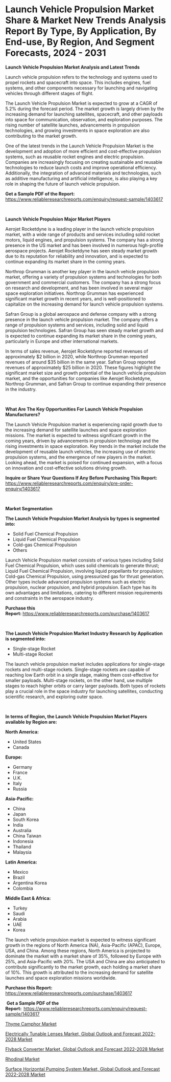 <p><h1>Launch Vehicle Propulsion Market Share & Market New Trends Analysis Report By Type, By Application, By End-use, By Region, And Segment Forecasts, 2024 - 2031</h1></p><p><strong>Launch Vehicle Propulsion Market Analysis and Latest Trends</strong></p>
<p><p>Launch vehicle propulsion refers to the technology and systems used to propel rockets and spacecraft into space. This includes engines, fuel systems, and other components necessary for launching and navigating vehicles through different stages of flight.</p><p>The Launch Vehicle Propulsion Market is expected to grow at a CAGR of 5.2% during the forecast period. The market growth is largely driven by the increasing demand for launching satellites, spacecraft, and other payloads into space for communication, observation, and exploration purposes. The rising number of satellite launches, advancements in propulsion technologies, and growing investments in space exploration are also contributing to the market growth.</p><p>One of the latest trends in the Launch Vehicle Propulsion Market is the development and adoption of more efficient and cost-effective propulsion systems, such as reusable rocket engines and electric propulsion. Companies are increasingly focusing on creating sustainable and reusable technologies to reduce launch costs and improve operational efficiency. Additionally, the integration of advanced materials and technologies, such as additive manufacturing and artificial intelligence, is also playing a key role in shaping the future of launch vehicle propulsion.</p></p>
<p><strong>Get a Sample PDF of the Report:&nbsp;</strong> <a href="https://www.reliableresearchreports.com/enquiry/request-sample/1403617">https://www.reliableresearchreports.com/enquiry/request-sample/1403617</a></p>
<p>&nbsp;</p>
<p><strong>Launch Vehicle Propulsion Major Market Players</strong></p>
<p><p>Aerojet Rocketdyne is a leading player in the launch vehicle propulsion market, with a wide range of products and services including solid rocket motors, liquid engines, and propulsion systems. The company has a strong presence in the US market and has been involved in numerous high-profile aerospace projects. Aerojet Rocketdyne has seen steady market growth due to its reputation for reliability and innovation, and is expected to continue expanding its market share in the coming years.</p><p>Northrop Grumman is another key player in the launch vehicle propulsion market, offering a variety of propulsion systems and technologies for both government and commercial customers. The company has a strong focus on research and development, and has been involved in several major space exploration initiatives. Northrop Grumman has experienced significant market growth in recent years, and is well-positioned to capitalize on the increasing demand for launch vehicle propulsion systems.</p><p>Safran Group is a global aerospace and defense company with a strong presence in the launch vehicle propulsion market. The company offers a range of propulsion systems and services, including solid and liquid propulsion technologies. Safran Group has seen steady market growth and is expected to continue expanding its market share in the coming years, particularly in Europe and other international markets.</p><p>In terms of sales revenue, Aerojet Rocketdyne reported revenues of approximately $2 billion in 2020, while Northrop Grumman reported revenues of around $35 billion in the same year. Safran Group reported revenues of approximately $25 billion in 2020. These figures highlight the significant market size and growth potential of the launch vehicle propulsion market, and the opportunities for companies like Aerojet Rocketdyne, Northrop Grumman, and Safran Group to continue expanding their presence in the industry.</p></p>
<p>&nbsp;</p>
<p><strong>What Are The Key Opportunities For Launch Vehicle Propulsion Manufacturers?</strong></p>
<p><p>The Launch Vehicle Propulsion market is experiencing rapid growth due to the increasing demand for satellite launches and space exploration missions. The market is expected to witness significant growth in the coming years, driven by advancements in propulsion technology and the rising investments in space exploration. Key trends in the market include the development of reusable launch vehicles, the increasing use of electric propulsion systems, and the emergence of new players in the market. Looking ahead, the market is poised for continued expansion, with a focus on innovation and cost-effective solutions driving growth.</p></p>
<p><strong>Inquire or Share Your Questions If Any Before Purchasing This Report:</strong> <a href="https://www.reliableresearchreports.com/enquiry/pre-order-enquiry/1403617">https://www.reliableresearchreports.com/enquiry/pre-order-enquiry/1403617</a></p>
<p>&nbsp;</p>
<p><strong>Market Segmentation</strong></p>
<p><strong>The Launch Vehicle Propulsion Market Analysis by types is segmented into:</strong></p>
<p><ul><li>Solid Fuel Chemical Propulsion</li><li>Liquid Fuel Chemical Propulsion</li><li>Cold-gas Chemical Propulsion</li><li>Others</li></ul></p>
<p><p>Launch Vehicle Propulsion market consists of various types including Solid Fuel Chemical Propulsion, which uses solid chemicals to generate thrust; Liquid Fuel Chemical Propulsion, involving liquid propellants for propulsion; Cold-gas Chemical Propulsion, using pressurized gas for thrust generation. Other types include advanced propulsion systems such as electric propulsion, nuclear propulsion, and hybrid propulsion. Each type has its own advantages and limitations, catering to different mission requirements and constraints in the aerospace industry.</p></p>
<p><strong>Purchase this Report:&nbsp;</strong><a href="https://www.reliableresearchreports.com/purchase/1403617">https://www.reliableresearchreports.com/purchase/1403617</a></p>
<p>&nbsp;</p>
<p><strong>The Launch Vehicle Propulsion Market Industry Research by Application is segmented into:</strong></p>
<p><ul><li>Single-stage Rocket</li><li>Multi-stage Rocket</li></ul></p>
<p><p>The launch vehicle propulsion market includes applications for single-stage rockets and multi-stage rockets. Single-stage rockets are capable of reaching low Earth orbit in a single stage, making them cost-effective for smaller payloads. Multi-stage rockets, on the other hand, use multiple stages to reach higher orbits or carry larger payloads. Both types of rockets play a crucial role in the space industry for launching satellites, conducting scientific research, and exploring outer space.</p></p>
<p>&nbsp;</p>
<p><strong>In terms of Region, the Launch Vehicle Propulsion Market Players available by Region are:</strong></p>
<p>
    <p> <strong> North America: </strong>
        <ul>
            <li>United States</li>
            <li>Canada</li>
        </ul>
        </p> 
    <p> <strong> Europe: </strong>
        <ul>
            <li>Germany</li>
            <li>France</li>
            <li>U.K.</li>
            <li>Italy</li>
            <li>Russia</li>
        </ul>
        </p> 
    <p> <strong> Asia-Pacific: </strong>
        <ul>
            <li>China</li>
            <li>Japan</li>
            <li>South Korea</li>
            <li>India</li>
            <li>Australia</li>
            <li>China Taiwan</li>
            <li>Indonesia</li>
            <li>Thailand</li>
            <li>Malaysia</li>
        </ul>
        </p> 
    <p> <strong> Latin America: </strong>
        <ul>
            <li>Mexico</li>
            <li>Brazil</li>
            <li>Argentina Korea</li>
            <li>Colombia</li>
        </ul>
        </p> 
    <p> <strong> Middle East & Africa: </strong>
        <ul>
            <li>Turkey</li>
            <li>Saudi</li>
            <li>Arabia</li>
            <li>UAE</li>
            <li>Korea</li>
        </ul>
    </p>
    </p>
<p><p>The launch vehicle propulsion market is expected to witness significant growth in the regions of North America (NA), Asia-Pacific (APAC), Europe, USA, and China. Among these regions, North America is projected to dominate the market with a market share of 35%, followed by Europe with 25%, and Asia-Pacific with 20%. The USA and China are also anticipated to contribute significantly to the market growth, each holding a market share of 10%. This growth is attributed to the increasing demand for satellite launches and space exploration missions worldwide.</p></p>
<p><strong>Purchase this Report: </strong><a href="https://www.reliableresearchreports.com/purchase/1403617">https://www.reliableresearchreports.com/purchase/1403617</a></p>
<p>&nbsp;<strong>Get a Sample PDF of the Report:&nbsp;&nbsp;</strong><a href="https://www.reliableresearchreports.com/enquiry/request-sample/1403617">https://www.reliableresearchreports.com/enquiry/request-sample/1403617</a></p>
<p><strong></strong></p>
<p><p><a href="https://view.publitas.com/reportprime-1/thyme-camphor-market-research-report-provides-critical-insights-that-can-help-shape-business-development-and-investment-strategies/">Thyme Camphor Market</a></p><p><a href="https://five-trouble-98a.notion.site/Electrically-Tunable-Lenses-Market-Global-Outlook-and-Forecast-2022-2028-Market-Provides-Detailed-S-16c1af08e1ee482385f7b2a43d2d4876">Electrically Tunable Lenses Market, Global Outlook and Forecast 2022-2028 Market</a></p><p><a href="https://fuschia-pecorino-a6d.notion.site/Flyback-Converter-Market-Global-Outlook-and-Forecast-2022-2028-Market-Size-Market-Share-and-Global-e679c0c992a24599ac5ace4d9ac9c117">Flyback Converter Market, Global Outlook and Forecast 2022-2028 Market</a></p><p><a href="https://view.publitas.com/reportprime-1/rhodinal-market-insights-market-players-and-forecast-till-2031/">Rhodinal Market</a></p><p><a href="https://simplistic-meeting-7ee.notion.site/Surface-Horizontal-Pumping-System-Market-Global-Outlook-and-Forecast-2022-2028-Market-Size-Furnishe-712795de7520453b9590236c7a2d070e">Surface Horizontal Pumping System Market, Global Outlook and Forecast 2022-2028 Market</a></p></p>